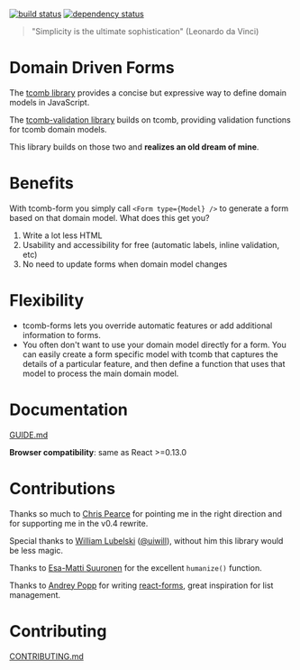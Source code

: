 [![build status](https://img.shields.io/travis/gcanti/tcomb-form/master.svg?style=flat-square)](https://travis-ci.org/gcanti/tcomb-form)
[![dependency status](https://img.shields.io/david/gcanti/tcomb-form.svg?style=flat-square)](https://david-dm.org/gcanti/tcomb-form)

> "Simplicity is the ultimate sophistication" (Leonardo da Vinci)

# Domain Driven Forms

The [tcomb library](https://github.com/gcanti/tcomb) provides a concise but expressive way to define domain models in JavaScript.

The [tcomb-validation library](https://github.com/gcanti/tcomb-validation) builds on tcomb, providing validation functions for tcomb domain models.

This library builds on those two and **realizes an old dream of mine**.

# Benefits

With tcomb-form you simply call `<Form type={Model} />` to generate a form based on that domain model. What does this get you?

1. Write a lot less HTML
2. Usability and accessibility for free (automatic labels, inline validation, etc)
3. No need to update forms when domain model changes

# Flexibility

- tcomb-forms lets you override automatic features or add additional information to forms.
- You often don't want to use your domain model directly for a form. You can easily create a form specific model with tcomb that captures the details of a particular feature, and then define a function that uses that model to process the main domain model.

# Documentation

[GUIDE.md](GUIDE.md) 

**Browser compatibility**: same as React >=0.13.0

# Contributions

Thanks so much to [Chris Pearce](https://github.com/Chrisui) for pointing me in the right direction
and for supporting me in the v0.4 rewrite.

Special thanks to [William Lubelski](https://github.com/lubelski) ([@uiwill](https://twitter.com/uiwill)), without him this library would be less magic.

Thanks to [Esa-Matti Suuronen](https://github.com/epeli) for the excellent `humanize()` function.

Thanks to [Andrey Popp](https://github.com/andreypopp) for writing [react-forms](https://github.com/prometheusresearch/react-forms), great inspiration for list management.

# Contributing

[CONTRIBUTING.md](CONTRIBUTING.md)
